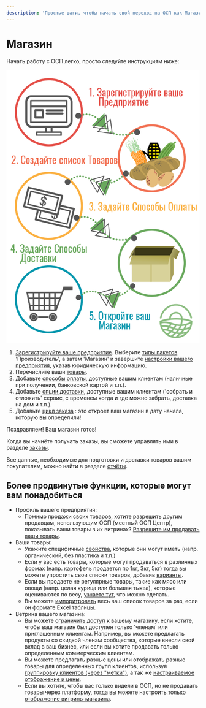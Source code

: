 ```yaml
---
description: 'Простые шаги, чтобы начать свой переход на ОСП как Магазин1'
---
```


# Магазин

Начать работу с ОСП легко, просто следуйте инструкциям ниже:

![&#x41F;&#x44F;&#x442;&#x44C; &#x448;&#x430;&#x433;&#x43E;&#x432; &#x434;&#x43B;&#x44F; &#x43E;&#x442;&#x43A;&#x440;&#x44B;&#x442;&#x438;&#x44F; &#x432;&#x430;&#x448;&#x435;&#x433;&#x43E; &#x43C;&#x430;&#x433;&#x430;&#x437;&#x438;&#x43D;&#x430; &#x432; &#x41E;&#x421;&#x41F;.](../.gitbook/assets/set-up-in-5-steps-draft.png)

1. [Зарегистрируйте ваше предприятие](../basic-features/register-and-create-your-profile.md). Выберите [типы пакетов](../basic-features/enterprise-profile/package-types.md) 'Производитель', а затем 'Магазин' и завершите [настройки вашего предприятия](../basic-features/enterprise-profile/enterprise-settings.md), указав юридическую информацию.
2. Перечислите ваши [товары](../basic-features/products-1/products.md).
3. Добавьте [способы оплаты](../basic-features/shopfront/payment-methods.md), доступные вашим клиентам \(наличные при получении, банковской картой и т.п.\).
4. Добавьте [опции доставки](../basic-features/shopfront/shipping-methods.md), доступные вашим клиентам \('собрать и отложить' сервис, с временем когда и где можно забрать, доставка на дом и т.п.\).
5. Добавьте [цикл заказа](../basic-features/shopfront/order-cycle/order-cycles-for-hubs.md) : это откроет ваш магазин в дату начала, которую вы определили!

Поздравляем! Ваш магазин готов!

Когда вы начнёте получать заказы, вы сможете управлять ими в разделе [заказы](../basic-features/orders/).

Все данные, необходимые для подготовки и доставки товаров вашим покупателям, можно найти в разделе [отчёты](../basic-features/reports.md).

## Более продвинутые функции, которые могут вам понадобиться

* Профиль вашего предприятия:
  * Помимо продажи своих товаров, хотите разрешить другим продавцам, использующим ОСП \(местный ОСП Центр\), показывать ваши товары в их витринах? [Разрешите им продавать ваши товары](../basic-features/enterprise-profile/create-or-connect-with-your-supplying-producers.md).
* Ваши товары: 
  * Укажите специфичные [свойства](../basic-features/products-1/product-properties.md), которые они могут иметь \(напр. органический, без пластика и т.п.\)
  * Если у вас есть товары, которые могут продаваться в различных формах \(напр. картофель продается по 1кг, 3кг, 5кг\) тогда вы можете упростить свои списки товаров, добавив [варианты](../basic-features/products-1/product-variants.md).
  * Если вы продаете не регулярные товары, такие как мясо или овощи \(напр. целая курица или большая тыква\), которые оцениваются по весу, [узнаете тут](../basic-features/products-1/pricing-irregular-items-kg.md), что можно сделать.
  * Вы можете [импоритровать](../basic-features/products-1/product-and-inventory-import.md#1-import-new-products) весь ваш список товаров за раз, если он формате Excel таблицы.
* Ветрина вашего магазина:
  * Вы можете [ограничить доступ](../basic-features/shopfront/private-shopfront.md) к вашему магазину, если хотите, чтобы ваш магазин был доступен только 'членам' или приглашенным клиентам. Например, вы можете предлагать продукты со скидкой членам сообщества, которые внесли свой вклад в ваш бизнес, или если вы хотите продавать только определенным коммерческим клиентам.
  * Вы можете предлагать разные цены или отображать разные товары для определенных групп клиентов, используя [группировку клиентов \(через "метки"\)](../basic-features/shopfront/customer-management-and-conditional-displays-prices/tags-and-tag-rules.md), а так же [настраиваемое отображение и цены](../basic-features/shopfront/customer-management-and-conditional-displays-prices/).
  * Если вы хотите, чтобы вас только видели в ОСП, но не продавать товары через платформу, тогда вы можете настроить[ только отображение витрины магазина](../basic-features/shopfront/display-only-order-cycles.md).

